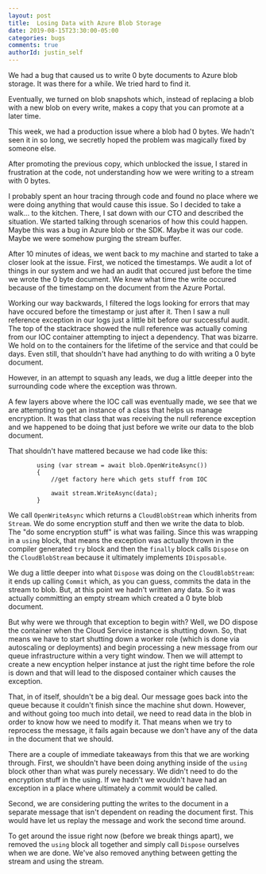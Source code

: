 ```yaml
---
layout: post
title:  Losing Data with Azure Blob Storage
date: 2019-08-15T23:30:00-05:00
categories: bugs
comments: true
authorId: justin_self
---
```


We had a bug that caused us to write 0 byte documents to Azure blob storage. It was there for a while. We tried hard to find it.

Eventually, we turned on blob snapshots which, instead of replacing a blob with a new blob on every write, makes a copy that you can promote at a later time. 

This week, we had a production issue where a blob had 0 bytes. We hadn't seen it in so long, we secretly hoped the problem was magically fixed by someone else.

<!--more-->

After promoting the previous copy, which unblocked the issue, I stared in frustration at the code, not understanding how we were writing to a stream with 0 bytes.

I probably spent an hour tracing through code and found no place where we were doing anything that would cause this issue. So I decided to take a walk... to the kitchen. There, I sat down with our CTO and described the situation. We started talking through scenarios of how this could happen. Maybe this was a bug in Azure blob or the SDK. Maybe it was our code. Maybe we were somehow purging the stream buffer.

After 10 minutes of ideas, we went back to my machine and started to take a closer look at the issue. First, we noticed the timestamps. We audit a lot of things in our system and we had an audit that occured just before the time we wrote the 0 byte document. We knew what time the write occured because of the timestamp on the document from the Azure Portal.

Working our way backwards, I filtered the logs looking for errors that may have occured before the timestamp or just after it. Then I saw a null reference exception in our logs just a little bit before our successful audit. The top of the stacktrace showed the null reference was actually coming from our IOC container attempting to inject a dependency. That was bizarre. We hold on to the containers for the lifetime of the service and that could be days. Even still, that shouldn't have had anything to do with writing a 0 byte document.

However, in an attempt to squash any leads, we dug a little deeper into the surrounding code where the exception was thrown.

A few layers above where the IOC call was eventually made, we see that we are attempting to get an instance of a class that helps us manage encryption. It was that class that was receiving the null reference exception and we happened to be doing that just before we write our data to the blob document.

That shouldn't have mattered because we had code like this:

            using (var stream = await blob.OpenWriteAsync())
            {
                //get factory here which gets stuff from IOC

                await stream.WriteAsync(data);
            }

We call `OpenWriteAsync` which returns a `CloudBlobStream` which inherits from `Stream`. We do some encryption stuff and then we write the data to blob. The "do some encryption stuff" is what was failing. Since this was wrapping in a `using` block, that means the exception was actually thrown in the compiler generated `try` block and then the `finally` block calls `Dispose` on the `CloudBlobStream` because it ultimately implements `IDisposable`.

We dug a little deeper into what `Dispose` was doing on the `CloudBlobStream`: it ends up calling `Commit` which, as you can guess, commits the data in the stream to blob. But, at this point we hadn't written any data. So it was actually committing an empty stream which created a 0 byte blob document.

But why were we through that exception to begin with? Well, we DO dispose the container when the Cloud Service instance is shutting down. So, that means we have to start shutting down a worker role (which is done via autoscaling or deployments) and begin processing a new message from our queue infrastructure within a very tight window. Then we will attempt to create a new encyption helper instance at just the right time before the role is down and that will lead to the disposed container which causes the exception. 

That, in of itself, shouldn't be a big deal. Our message goes back into the queue because it couldn't finish since the machine shut down. However, and without going too much into detail, we need to read data in the blob in order to know how we need to modify it. That means when we try to reprocess the message, it fails again because we don't have any of the data in the document that we should.

There are a couple of immediate takeaways from this that we are working through. First, we shouldn't have been doing anything inside of the `using` block other than what was purely necessary. We didn't need to do the encryption stuff in the using. If we hadn't we wouldn't have had an exception in a place where ultimately a commit would be called.

Second, we are considering putting the writes to the document in a separate message that isn't dependent on reading the document first. This would have let us replay the message and work the second time around.

To get around the issue right now (before we break things apart), we removed the `using` block all together and simply call `Dispose` ourselves when we are done. We've also removed anything between getting the stream and using the stream.